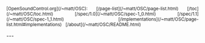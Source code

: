 <p align="justify">
<small>
[OpenSoundControl.org](/~matt/OSC):  &nbsp;
[/page-list](/~matt/OSC/page-list.html) &nbsp;
[/toc](/~matt/OSC/toc.html) &nbsp;
[/spec/1.0](/~matt/OSC/spec-1_0.html) &nbsp;
[/spec/1.1](/~matt/OSC/spec-1_1.html) &nbsp;
[/implementations](/~matt/OSC/page-list.html#implementations) &nbsp;
[/about](/~matt/OSC/README.html)
</small>
</p>
---
